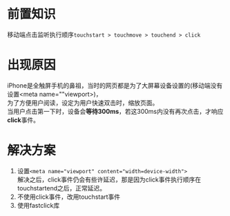 # 前置知识
移动端点击监听执行顺序```touchstart > touchmove > touchend > click```

# 出现原因
iPhone是全触屏手机的鼻祖，当时的网页都是为了大屏幕设备设置的(移动端没有设置<meta name=""viewport>)，<br>
为了方便用户阅读，设定为用户快速双击时，缩放页面。<br>
当用户点击第一下时，设备会**等待300ms**，若这300ms内没有再次点击，才响应**click**事件。<br>

# 解决方案
1. 设置```<meta name="viewport" content="width=device-width">```<br>
解决之后，click事件仍会有些许延迟，那是因为click事件执行顺序在touchstartend之后，正常延迟。
2. 不使用click事件，改用touchstart事件
3. 使用fastclick库

